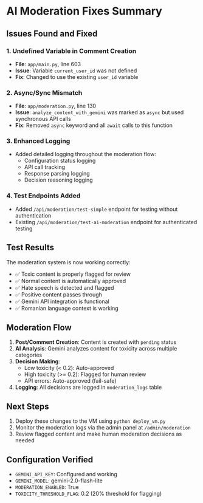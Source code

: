 # AI Moderation Fixes Summary

## Issues Found and Fixed

### 1. **Undefined Variable in Comment Creation**
- **File**: `app/main.py`, line 603
- **Issue**: Variable `current_user_id` was not defined
- **Fix**: Changed to use the existing `user_id` variable

### 2. **Async/Sync Mismatch**
- **File**: `app/moderation.py`, line 130
- **Issue**: `analyze_content_with_gemini` was marked as `async` but used synchronous API calls
- **Fix**: Removed `async` keyword and all `await` calls to this function

### 3. **Enhanced Logging**
- Added detailed logging throughout the moderation flow:
  - Configuration status logging
  - API call tracking
  - Response parsing logging
  - Decision reasoning logging

### 4. **Test Endpoints Added**
- Added `/api/moderation/test-simple` endpoint for testing without authentication
- Existing `/api/moderation/test-ai-moderation` endpoint for authenticated testing

## Test Results

The moderation system is now working correctly:

- ✅ Toxic content is properly flagged for review
- ✅ Normal content is automatically approved
- ✅ Hate speech is detected and flagged
- ✅ Positive content passes through
- ✅ Gemini API integration is functional
- ✅ Romanian language context is working

## Moderation Flow

1. **Post/Comment Creation**: Content is created with `pending` status
2. **AI Analysis**: Gemini analyzes content for toxicity across multiple categories
3. **Decision Making**:
   - Low toxicity (< 0.2): Auto-approved
   - High toxicity (>= 0.2): Flagged for human review
   - API errors: Auto-approved (fail-safe)
4. **Logging**: All decisions are logged in `moderation_logs` table

## Next Steps

1. Deploy these changes to the VM using `python deploy_vm.py`
2. Monitor the moderation logs via the admin panel at `/admin/moderation`
3. Review flagged content and make human moderation decisions as needed

## Configuration Verified

- `GEMINI_API_KEY`: Configured and working
- `GEMINI_MODEL`: gemini-2.0-flash-lite
- `MODERATION_ENABLED`: True
- `TOXICITY_THRESHOLD_FLAG`: 0.2 (20% threshold for flagging)